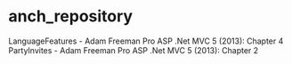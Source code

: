# anch_repository
LanguageFeatures - Adam Freeman Pro ASP .Net MVC 5 (2013): Chapter 4
PartyInvites - Adam Freeman Pro ASP .Net MVC 5 (2013): Chapter 2